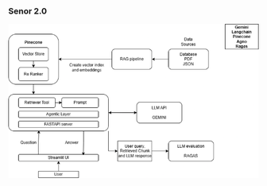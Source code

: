 ### Senor 2.0

<p align="center">
    <img src="static/Senor.png" alt="Architecture" width="600">
</p>